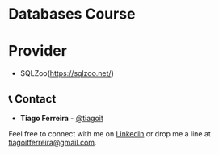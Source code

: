 # Databases Course

# Provider
- SQLZoo(https://sqlzoo.net/)

## 📞 Contact
- **Tiago Ferreira** - [@tiagoit](https://github.com/tiagoit)

Feel free to connect with me on [LinkedIn](https://www.linkedin.com/in/tiagoit-dev/) or drop me a line at <tiagoitferreira@gmail.com>.
